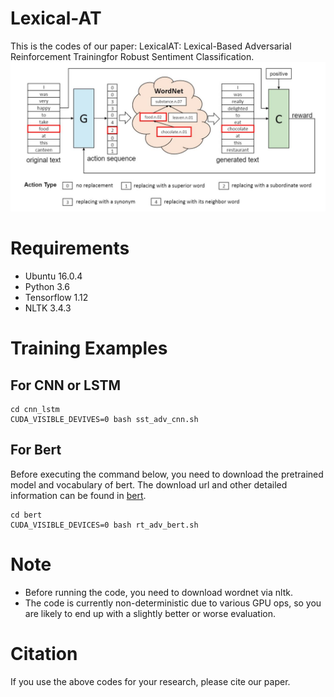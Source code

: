 # Lexical-AT 
This is the codes of our paper: LexicalAT: Lexical-Based Adversarial Reinforcement Trainingfor Robust Sentiment Classification.
![The architecture of our Lexical-AT](https://github.com/lancopku/LexicalAT/blob/master/model.png)
# Requirements
* Ubuntu 16.0.4
* Python 3.6
* Tensorflow  1.12
* NLTK 3.4.3
# Training Examples
## For CNN or LSTM
```
cd cnn_lstm
CUDA_VISIBLE_DEVIVES=0 bash sst_adv_cnn.sh
```
## For Bert
Before executing the command below, you need to download the pretrained model and vocabulary of bert. The download url and other detailed information can be found in [bert](https://github.com/google-research/bert).
```
cd bert 
CUDA_VISIBLE_DEVICES=0 bash rt_adv_bert.sh
```

# Note
- Before running the code, you need to download wordnet via nltk.
- The code is currently non-deterministic due to various GPU ops, so you are likely to end up with a slightly better or worse evaluation.
# Citation
If you use the above codes for your research, please cite our paper.